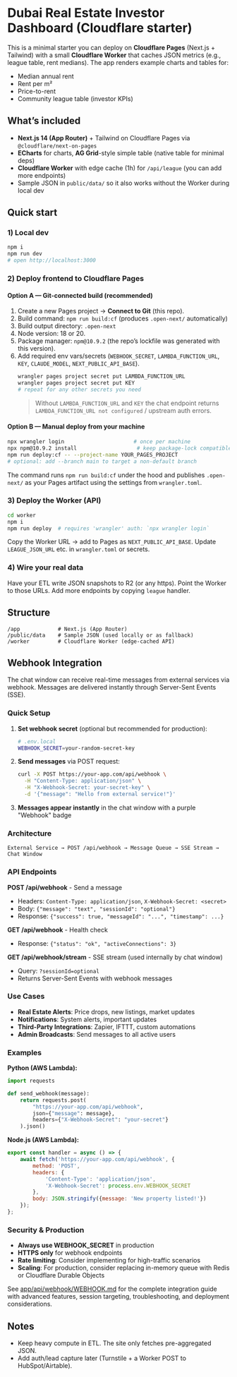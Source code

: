 # Dubai Real Estate Investor Dashboard (Cloudflare starter)

This is a minimal starter you can deploy on **Cloudflare Pages** (Next.js + Tailwind) with a small **Cloudflare Worker** that caches JSON metrics (e.g., league table, rent medians). The app renders example charts and tables for:
- Median annual rent
- Rent per m²
- Price-to-rent
- Community league table (investor KPIs)

## What’s included
- **Next.js 14 (App Router)** + Tailwind on Cloudflare Pages via `@cloudflare/next-on-pages`
- **ECharts** for charts, **AG Grid**-style simple table (native table for minimal deps)
- **Cloudflare Worker** with edge cache (1h) for `/api/league` (you can add more endpoints)
- Sample JSON in `public/data/` so it also works without the Worker during local dev

## Quick start

### 1) Local dev
```bash
npm i
npm run dev
# open http://localhost:3000
```

### 2) Deploy frontend to Cloudflare Pages

#### Option A — Git-connected build (recommended)
1. Create a new Pages project → **Connect to Git** (this repo).
2. Build command: `npm run build:cf` (produces `.open-next/` automatically)
3. Build output directory: `.open-next`
4. Node version: 18 or 20.
5. Package manager: `npm@10.9.2` (the repo’s lockfile was generated with this version).
6. Add required env vars/secrets (`WEBHOOK_SECRET`, `LAMBDA_FUNCTION_URL`, `KEY`, `CLAUDE_MODEL`, `NEXT_PUBLIC_API_BASE`).
    ```bash
    wrangler pages project secret put LAMBDA_FUNCTION_URL
    wrangler pages project secret put KEY
    # repeat for any other secrets you need
    ```
    > Without `LAMBDA_FUNCTION_URL` and `KEY` the chat endpoint returns `LAMBDA_FUNCTION_URL not configured` / upstream auth errors.

#### Option B — Manual deploy from your machine
```bash
npx wrangler login                      # once per machine
npx npm@10.9.2 install                   # keep package-lock compatible with Pages build runner
npm run deploy:cf -- --project-name YOUR_PAGES_PROJECT
# optional: add --branch main to target a non-default branch
```
The command runs `npm run build:cf` under the hood and publishes `.open-next/` as your Pages artifact using the settings from `wrangler.toml`.

### 3) Deploy the Worker (API)
```bash
cd worker
npm i
npm run deploy  # requires 'wrangler' auth: `npx wrangler login`
```
Copy the Worker URL → add to Pages as `NEXT_PUBLIC_API_BASE`. Update `LEAGUE_JSON_URL` etc. in `wrangler.toml` or secrets.

### 4) Wire your real data
Have your ETL write JSON snapshots to R2 (or any https). Point the Worker to those URLs. Add more endpoints by copying `league` handler.

## Structure
```
/app            # Next.js (App Router)
/public/data    # Sample JSON (used locally or as fallback)
/worker         # Cloudflare Worker (edge-cached API)
```

## Webhook Integration

The chat window can receive real-time messages from external services via webhook. Messages are delivered instantly through Server-Sent Events (SSE).

### Quick Setup

1. **Set webhook secret** (optional but recommended for production):
   ```bash
   # .env.local
   WEBHOOK_SECRET=your-random-secret-key
   ```

2. **Send messages** via POST request:
   ```bash
   curl -X POST https://your-app.com/api/webhook \
     -H "Content-Type: application/json" \
     -H "X-Webhook-Secret: your-secret-key" \
     -d '{"message": "Hello from external service!"}'
   ```

3. **Messages appear instantly** in the chat window with a purple "Webhook" badge

### Architecture

```
External Service → POST /api/webhook → Message Queue → SSE Stream → Chat Window
```

### API Endpoints

**POST /api/webhook** - Send a message
- Headers: `Content-Type: application/json`, `X-Webhook-Secret: <secret>`
- Body: `{"message": "text", "sessionId": "optional"}`
- Response: `{"success": true, "messageId": "...", "timestamp": ...}`

**GET /api/webhook** - Health check
- Response: `{"status": "ok", "activeConnections": 3}`

**GET /api/webhook/stream** - SSE stream (used internally by chat window)
- Query: `?sessionId=optional`
- Returns Server-Sent Events with webhook messages

### Use Cases

- **Real Estate Alerts**: Price drops, new listings, market updates
- **Notifications**: System alerts, important updates
- **Third-Party Integrations**: Zapier, IFTTT, custom automations
- **Admin Broadcasts**: Send messages to all active users

### Examples

**Python (AWS Lambda):**
```python
import requests

def send_webhook(message):
    return requests.post(
        "https://your-app.com/api/webhook",
        json={"message": message},
        headers={"X-Webhook-Secret": "your-secret"}
    ).json()
```

**Node.js (AWS Lambda):**
```javascript
export const handler = async () => {
    await fetch('https://your-app.com/api/webhook', {
        method: 'POST',
        headers: {
            'Content-Type': 'application/json',
            'X-Webhook-Secret': process.env.WEBHOOK_SECRET
        },
        body: JSON.stringify({message: 'New property listed!'})
    });
};
```

### Security & Production

- **Always use WEBHOOK_SECRET** in production
- **HTTPS only** for webhook endpoints
- **Rate limiting**: Consider implementing for high-traffic scenarios
- **Scaling**: For production, consider replacing in-memory queue with Redis or Cloudflare Durable Objects

See [app/api/webhook/WEBHOOK.md](app/api/webhook/WEBHOOK.md) for the complete integration guide with advanced features, session targeting, troubleshooting, and deployment considerations.

## Notes
- Keep heavy compute in ETL. The site only fetches pre-aggregated JSON.
- Add auth/lead capture later (Turnstile + a Worker POST to HubSpot/Airtable).
